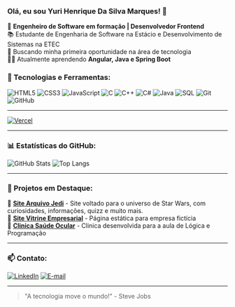 ### Olá, eu sou Yuri Henrique Da Silva Marques! 👋

🎯 **Engenheiro de Software em formação | Desenvolvedor Frontend**  
📚 Estudante de Engenharia de Software na Estácio e Desenvolvimento de Sistemas na ETEC  
🚀 Buscando minha primeira oportunidade na área de tecnologia  
👨‍💻 Atualmente aprendendo **Angular, Java e Spring Boot**

### 🚀 Tecnologias e Ferramentas:

![HTML5](https://img.shields.io/badge/HTML5-E34F26?style=for-the-badge&logo=html5&logoColor=white)
![CSS3](https://img.shields.io/badge/CSS3-1572B6?style=for-the-badge&logo=css3&logoColor=white)
![JavaScript](https://img.shields.io/badge/JavaScript-F7DF1E?style=for-the-badge&logo=javascript&logoColor=grey)
![C](https://img.shields.io/badge/c-3f4fae?style=for-the-badge&logo=c&logoColor=white)
![C++](https://img.shields.io/badge/c++-1c8ad0?style=for-the-badge&logo=c++&logoColor=white)
![C#](https://img.shields.io/badge/c%23-300868?style=for-the-badge&logo=c%23&logoColor=white)
![Java](https://img.shields.io/badge/Java-744e3b?style=for-the-badge&logo=java&logoColor=white)
![SQL](https://img.shields.io/badge/sql-ED7508?style=for-the-badge&logo=sql&logoColor=white)
![Git](https://img.shields.io/badge/Git-F45625?style=for-the-badge&logo=git&logoColor=white)
![GitHub](https://img.shields.io/badge/GitHub-181717?style=for-the-badge&logo=github&logoColor=white)

---

[![Vercel](https://img.shields.io/badge/Vercel-000000?style=for-the-badge&logo=vercel&logoColor=white)](https://vercel.com/henriqueysms-projects/)

---

### 📊 Estatísticas do GitHub:

![GitHub Stats](https://github-readme-stats.vercel.app/api?username=henriqueysm&show_icons=true&theme=tokyonight)
![Top Langs](https://github-readme-stats.vercel.app/api/top-langs/?username=henriqueysm&layout=donut&theme=tokyonight)

---

### 🌟 Projetos em Destaque:

🔹 [**Site Arquivo Jedi**](https://arquivo-jedi.vercel.app/) - Site voltado para o universo de Star Wars, com curiosidades, informações, quizz e muito mais.  
🔹 [**Site Vitrine Empresarial**](https://site-empresarial.vercel.app/) - Página estática para empresa fictícia  
🔹 [**Clinica Saúde Ocular**](https://saudeocular.vercel.app/) - Clinica desenvolvida para a aula de Lógica e Programação

---



### 📫 Contato:

[![LinkedIn](https://img.shields.io/badge/LinkedIn-0077B5?style=for-the-badge&logo=linkedin&logoColor=white)](https://www.linkedin.com/in/yurihenriquemarques/)
[![E-mail](https://img.shields.io/badge/Gmail-D14836?style=for-the-badge&logo=gmail&logoColor=white)](mailto:yuridelara@hotmail.com)

---

> "A tecnologia move o mundo!" - Steve Jobs
